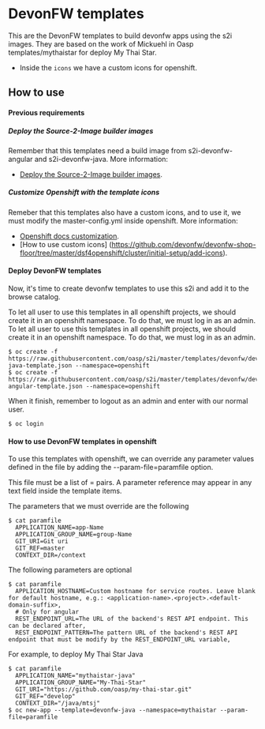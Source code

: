 # DevonFW templates

This are the DevonFW templates to build devonfw apps using the s2i images. They are based on the work of Mickuehl in Oasp templates/mythaistar for deploy My Thai Star.

- Inside the `icons` we have a custom icons for openshift.

## How to use

#### Previous requirements

##### Deploy the Source-2-Image builder images

Remember that this templates need a build image from s2i-devonfw-angular and s2i-devonfw-java. More information:
- [Deploy the Source-2-Image builder images](https://github.com/oasp/s2i#deploy-the-source-2-image-builder-images).

##### Customize Openshift with the template icons

Remeber that this templates also have a custom icons, and to use it, we must modify the master-config.yml inside openshift. More information:
- [Openshift docs customization](https://docs.openshift.com/container-platform/3.5/install_config/web_console_customization.html#loading-custom-scripts-and-stylesheets).
- [How to use custom icons] (https://github.com/devonfw/devonfw-shop-floor/tree/master/dsf4openshift/cluster/initial-setup/add-icons).

#### Deploy DevonFW templates

Now, it's time to create devonfw templates to use this s2i and add it to the browse catalog.

To let all user to use this templates in all openshift projects, we should create it in an openshift namespace. To do that, we must log in as an admin.
To let all user to use this templates in all openshift projects, we should create it in an openshift namespace. To do that, we must log in as an admin.

    $ oc create -f https://raw.githubusercontent.com/oasp/s2i/master/templates/devonfw/devonfw-java-template.json --namespace=openshift
    $ oc create -f https://raw.githubusercontent.com/oasp/s2i/master/templates/devonfw/devonfw-angular-template.json --namespace=openshift

When it finish, remember to logout as an admin and enter with our normal user.

	$ oc login

	
#### How to use DevonFW templates in openshift

To use this templates with openshift, we can override any parameter values defined in the file by adding the --param-file=paramfile option.

This file must be a list of <name>=<value> pairs. A parameter reference may appear in any text field inside the template items.

The parameters that we must override are the following

    $ cat paramfile
      APPLICATION_NAME=app-Name
	  APPLICATION_GROUP_NAME=group-Name
	  GIT_URI=Git uri
	  GIT_REF=master
	  CONTEXT_DIR=/context
		
The following parameters are optional

	$ cat paramfile
	  APPLICATION_HOSTNAME=Custom hostname for service routes. Leave blank for default hostname, e.g.: <application-name>.<project>.<default-domain-suffix>,
	  # Only for angular
	  REST_ENDPOINT_URL=The URL of the backend's REST API endpoint. This can be declared after,
	  REST_ENDPOINT_PATTERN=The pattern URL of the backend's REST API endpoint that must be modify by the REST_ENDPOINT_URL variable,

For example, to deploy My Thai Star Java

    $ cat paramfile
	  APPLICATION_NAME="mythaistar-java"
	  APPLICATION_GROUP_NAME="My-Thai-Star"
	  GIT_URI="https://github.com/oasp/my-thai-star.git"
	  GIT_REF="develop"
	  CONTEXT_DIR="/java/mtsj"
    $ oc new-app --template=devonfw-java --namespace=mythaistar --param-file=paramfile
